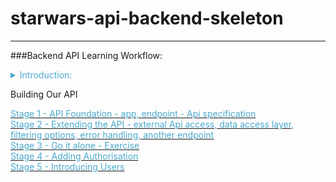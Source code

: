 
# starwars-api-backend-skeleton

---

###Backend API Learning Workflow:

<details>
<summary style="color:#4ba9cc">Introduction:</summary>

Welcome to the Star Wars backend api learning project. The project has a complete structure
ready for you to start learning the process of buidling this backend. Before we begin building the backend, 
let's take a look at the structure in more detail. 
<br/><br/>
Below is an image of the structure:

![](images/api-structure.png)

As you can see there are many folders, some of which are open and a bunch of files in the root.
<br/><br/>

Let's quickly go over the design of the api by looking at root files and the films folder.
<br/><br/>
The root files - all of which are empty except requirements.txt and the readme.md:

![](images/root-files.png)

* __init__.py - The root python initialisation file
* basehandler.py - Will contain the main function required for any packaging of the responses to API requests back 
* main.py - Will contain the main python/flask module for running the API
* openapi.yaml - Our APIs openAPI 3 definition document. This document will contain the specification for our API, all the rules for requests and responses  shall be defined here along with all the parameters and where those parameters go for both requests and responses. It shall also contain our security definitions as to the tyoe of authentication we may use.
* readme.md - The main project readme file.
* requirements.txt - The only file with content contains the package list required to run the API. You should have already run the requirements.txt file directly after creating  your project virtual environment and selecting a python interpreter.
* starwars.py - This file will contain our APIs handlign of calls to the Star Wars API at 'https://swapi.py4e.com/api/'
* utils.py - Will contain any utility classes or functions we made need.

<br/>
Now let's look at the typical API structure using films.

![](images/films-structure.png)

* v1 - this is used for versioning our API, v1=version1. At some point we may have a v2 foilder, which contain the same files but with different code, a newer version. We can direct API requests to different versions, for example we may have v2 for characters but not for films, so we can direct all the character api requests to v2 of the character code.
__init__.py - the python initialisation package for this folder.
* data_access.py - Handles all of the access to any data for films. Anything that touches our data and data source is defined in this file. 
Note we do not touch data in the endpoints methods. Why would we do this, well if we change our datasource, we modify that in this file and not in the endpoints, thus our endpoints do not have to change if we change our data source. It's about separation to help keep our code design as straight forward and robust as possible.
* endpoints.py - Endpoints are the basis of our API calls and are linked to their relative functions via the openapi.yaml file. This file contains all the functions for our endpoints. The endpoint passes any requests for data to our data_access.py file which in turn passes any data to be returned to the client back to the endpoint. The endpoint then calls our basehandler which forwards the response back to the client through various other packages.
* The other files are all __ini__.py files for python initialisation.

<br/>
To get a feel for the flow of our API request and response check the simple data flow diagram below.

![](images/data-flow-1.png)

<br/>
Finally let's look at the folders auth, config, database and errors.

![](images/other-structure.png)
* auth - All of the files for authentication and security for our API are here. 
* config - Any and all configuration such as database login details, security hashes used and anything else for configuration. This
* database - All the database handling is done here. We use two types of database in this project, MySQL a sequel server database and Redis a no-sql database.
* errors - This contains any error handling for the API.

That's it, so let's proceed to our build-1.md file under training-docs and get started.
<br/><br/>

Have Fun! :)

</details>

Building Our API

[<span style="color:#4ba9cc">Stage 1 - API Foundation - app, endpoint - Api specification</span>](build-1.md)
<br/>
[<span style="color:#4ba9cc">Stage 2 - Extending the API - external Api access, data access layer, filtering options, error handling, another endpoint</span>](build-2.md)
<br/>
[<span style="color:#4ba9cc">Stage 3 - Go it alone - Exercise</span>](characters.md)
<br/>
[<span style="color:#4ba9cc">Stage 4 - Adding Authorisation</span>](auth.md)
<br/>
[<span style="color:#4ba9cc">Stage 5 - Introducing Users</span>](users.md)
